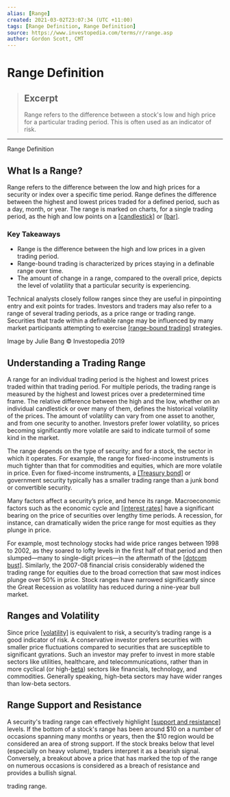 ```yaml
---
alias: [Range]
created: 2021-03-02T23:07:34 (UTC +11:00)
tags: [Range Definition, Range Definition]
source: https://www.investopedia.com/terms/r/range.asp
author: Gordon Scott, CMT
---
```


# Range Definition

> ## Excerpt
> Range refers to the difference between a stock's low and high price for a particular trading period. This is often used as an indicator of risk.

---

Range Definition
## What Is a Range?

Range refers to the difference between the low and high prices for a security or index over a specific time period. Range defines the difference between the highest and lowest prices traded for a defined period, such as a day, month, or year. The range is marked on charts, for a single trading period, as the high and low points on a [[candlestick]](https://www.investopedia.com/terms/c/candlestick.asp) or [[bar]](https://www.investopedia.com/terms/b/barchart.asp).

### Key Takeaways

-   Range is the difference between the high and low prices in a given trading period.
-   Range-bound trading is characterized by prices staying in a definable range over time.
-   The amount of change in a range, compared to the overall price, depicts the level of volatility that a particular security is experiencing.

Technical analysts closely follow ranges since they are useful in pinpointing entry and exit points for trades. Investors and traders may also refer to a range of several trading periods, as a price range or trading range. Securities that trade within a definable range may be influenced by many market participants attempting to exercise [[range-bound trading]](https://www.investopedia.com/terms/r/rangeboundtrading.asp) strategies.

Image by Julie Bang © Investopedia 2019

## Understanding a Trading Range

A range for an individual trading period is the highest and lowest prices traded within that trading period. For multiple periods, the trading range is measured by the highest and lowest prices over a predetermined time frame. The relative difference between the high and the low, whether on an individual candlestick or over many of them, defines the historical volatility of the prices. The amount of volatility can vary from one asset to another, and from one security to another. Investors prefer lower volatility, so prices becoming significantly more volatile are said to indicate turmoil of some kind in the market.

The range depends on the type of security; and for a stock, the sector in which it operates. For example, the range for fixed-income instruments is much tighter than that for commodities and equities, which are more volatile in price. Even for fixed-income instruments, a [[Treasury bond]](https://www.investopedia.com/terms/t/treasurybond.asp) or government security typically has a smaller trading range than a junk bond or convertible security.

Many factors affect a security’s price, and hence its range. Macroeconomic factors such as the economic cycle and [[interest rates]](https://www.investopedia.com/terms/i/interestrate.asp) have a significant bearing on the price of securities over lengthy time periods. A recession, for instance, can dramatically widen the price range for most equities as they plunge in price.

For example, most technology stocks had wide price ranges between 1998 to 2002, as they soared to lofty levels in the first half of that period and then slumped—many to single-digit prices—in the aftermath of the [[dotcom bust]](https://www.investopedia.com/terms/d/dotcom-bubble.asp). Similarly, the 2007-08 financial crisis considerably widened the trading range for equities due to the broad correction that saw most indices plunge over 50% in price. Stock ranges have narrowed significantly since the Great Recession as volatility has reduced during a nine-year bull market.

## Ranges and Volatility

Since price [[volatility]](https://www.investopedia.com/terms/v/volatility.asp) is equivalent to risk, a security’s trading range is a good indicator of risk. A conservative investor prefers securities with smaller price fluctuations compared to securities that are susceptible to significant gyrations. Such an investor may prefer to invest in more stable sectors like utilities, healthcare, and telecommunications, rather than in more cyclical (or high-[beta](https://www.investopedia.com/investing/beta-know-risk/)) sectors like financials, technology, and commodities. Generally speaking, high-beta sectors may have wider ranges than low-beta sectors.

## Range Support and Resistance

A security's trading range can effectively highlight [[support and resistance]](https://www.investopedia.com/trading/support-and-resistance-basics/) levels. If the bottom of a stock's range has been around $10 on a number of occasions spanning many months or years, then the $10 region would be considered an area of strong support. If the stock breaks below that level (especially on heavy volume), traders interpret it as a bearish signal. Conversely, a breakout above a price that has marked the top of the range on numerous occasions is considered as a breach of resistance and provides a bullish signal.

trading range.
